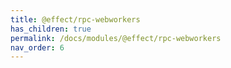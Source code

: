 ```yaml
---
title: @effect/rpc-webworkers
has_children: true
permalink: /docs/modules/@effect/rpc-webworkers
nav_order: 6
---
```

